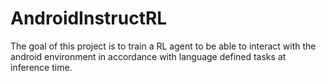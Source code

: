 # AndroidInstructRL
The goal of this project is to train a RL agent to be able to interact with the android environment in accordance with language defined tasks at inference time.
